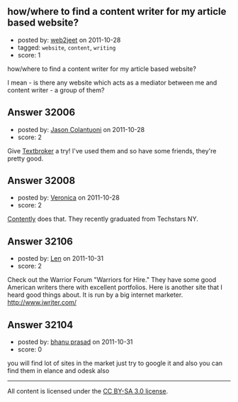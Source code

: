 ## how/where to find a content writer for my article based website?

- posted by: [web2jeet](https://stackexchange.com/users/-1/13186-web2jeet) on 2011-10-28
- tagged: `website`, `content`, `writing`
- score: 1

how/where to find a content writer for my article based website?

I mean - is there any website which acts as a mediator between me and content writer - a group of them?




## Answer 32006

- posted by: [Jason Colantuoni](https://stackexchange.com/users/-1/7934-jason-colantuoni) on 2011-10-28
- score: 2

<p>Give <a href="http://www.textbroker.com" rel="nofollow">Textbroker</a> a try! I've used them and so have some friends, they're pretty good.</p>



## Answer 32008

- posted by: [Veronica](https://stackexchange.com/users/-1/13945-veronica) on 2011-10-28
- score: 2

<p><a href="http://contently.com/" rel="nofollow">Contently</a> does that. They recently graduated from Techstars NY.</p>



## Answer 32106

- posted by: [Len](https://stackexchange.com/users/-1/14008-len) on 2011-10-31
- score: 2

Check out the Warrior Forum "Warriors for Hire." They have some good American writers there with excellent portfolios. Here is another site that I heard good things about. It is run by a big internet marketer. http://www.iwriter.com/


## Answer 32104

- posted by: [bhanu prasad](https://stackexchange.com/users/-1/7050-bhanu-prasad) on 2011-10-31
- score: 0

you will find lot of sites in the market just try to google it and also you can find them in elance and odesk also



---

All content is licensed under the [CC BY-SA 3.0 license](https://creativecommons.org/licenses/by-sa/3.0/).
